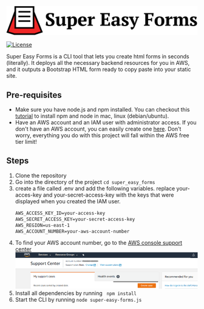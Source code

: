 ![Super Easy Forms](img/super-easy-forms-logo.png)

[![License](http://img.shields.io/:license-mit-blue.svg?style=flat-square)](http://gkpty.mit-license.org)

Super Easy Forms is a CLI tool that lets you create html forms in seconds (literally). It deploys all the necessary backend resources for you in AWS, and it outputs a Bootstrap HTML form ready to copy paste into your static site.

## Pre-requisites

*  Make sure you have node.js and npm installed. You can checkout this [tutorial](https://medium.com/@lucaskay/install-node-and-npm-using-nvm-in-mac-or-linux-ubuntu-f0c85153e173) to install npm and node in mac, linux (debian/ubuntu).
* Have an AWS account and an IAM user with administrator access. If you don't have an AWS account, you can easily create one [here](https://portal.aws.amazon.com/billing/signup?#/start). Don't worry, everything you do with this project will fall within the AWS free tier limit! 

## Steps
1. Clone the repository
2. Go into the directory of the project ` cd super_easy_forms `
3. create a file called .env and add the following variables. replace your-acces-key and your-secret-access-key with the keys that were displayed when you created the IAM user.
    ```
    AWS_ACCESS_KEY_ID=your-access-key
    AWS_SECRET_ACCESS_KEY=your-secret-access-key
    AWS_REGION=us-east-1
    AWS_ACCOUNT_NUMBER=your-aws-account-number
    ```
4. To find your AWS account number, go to the [AWS console support center](https://console.aws.amazon.com/support/home?)
![image 18](img/account_number.png)
5. Install all dependencies by running ` npm install`
6. Start the CLI by running ` node super-easy-forms.js `

